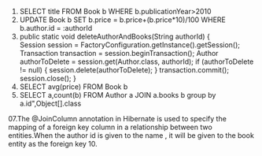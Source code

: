 01. SELECT title FROM Book b WHERE b.publicationYear>2010
02. UPDATE Book b SET b.price = b.price+(b.price*10)/100 WHERE b.author.id = :authorId
03. public static void deleteAuthorAndBooks(String authorId) {  
        Session session = FactoryConfiguration.getInstance().getSession();
        Transaction transaction = session.beginTransaction();
         Author authorToDelete = session.get(Author.class, authorId);
         if (authorToDelete != null) {
         session.delete(authorToDelete);
        }
         transaction.commit();
        session.close();
}
04. SELECT avg(price) FROM Book b
05. SELECT a,count(b) FROM Author a JOIN a.books b group by a.id",Object[].class
    
07.The @JoinColumn annotation in Hibernate is used to specify the mapping of a foreign key column in a relationship between two entities.When the author id is given to the name , it will be given to the book entity as the foreign key
10. 

